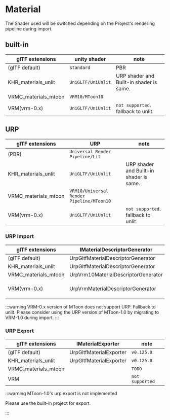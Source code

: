 # Material

The Shader used will be switched depending on the Project's rendering pipeline during import.

## built-in

| glTF extensions      | unity shader       | note                                    |
| -------------------- | ------------------ | --------------------------------------- |
| (glTF default)       | `Standard`         | PBR                                     |
| KHR_materials_unlit  | `UniGLTF/UniUnlit` | URP shader and Built-in shader is same. |
| VRMC_materials_mtoon | `VRM10/MToon10`    |                                         |
| VRM(vrm-0.x)         | `UniGLTF/UniUnlit` | `not supported`. fallback to unlit.     |

## URP

| glTF extensions      | URP                                       | note                                    |
| -------------------- | ----------------------------------------- | --------------------------------------- |
| (PBR)                | `Universal Render Pipeline/Lit`           |                                         |
| KHR_materials_unlit  | `UniGLTF/UniUnlit`                        | URP shader and Built-in shader is same. |
| VRMC_materials_mtoon | `VRM10/Universal Render Pipeline/MToon10` |                                         |
| VRM(vrm-0.x)         | `UniGLTF/UniUnlit`                        | `not supported`. fallback to unlit.     |

### URP Import

| glTF extensions      | IMaterialDescriptorGenerator        | note                                                                |
| -------------------- | ----------------------------------- | ------------------------------------------------------------------- |
| (glTF default)       | UrpGltfMaterialDescriptorGenerator  |                                                                     |
| KHR_materials_unlit  | UrpGltfMaterialDescriptorGenerator  |                                                                     |
| VRMC_materials_mtoon | UrpVrm10MaterialDescriptorGenerator |                                                                     |
| VRM(vrm-0.x)         | UrpVrmMaterialDescriptorGenerator   | `not supported`. [#2375](https://github.com/vrm-c/UniVRM/pull/2375) |

:::warning VRM-0.x version of MToon does not support URP.
Fallback to unlit.
Please consider using the URP version of MToon-1.0 by migrating to VRM-1.0 during import.
:::

### URP Export

| glTF extensions      | IMaterialExporter       | note            |
| -------------------- | ----------------------- | --------------- |
| (glTF default)       | UrpGltfMaterialExporter | `v0.125.0`      |
| KHR_materials_unlit  | UrpGltfMaterialExporter | `v0.125.0`      |
| VRMC_materials_mtoon |                         | `TODO`          |
| VRM                  |                         | `not supported` |

:::warning MToon-1.0's urp export is not implemented

Please use the built-in project for export.

:::
